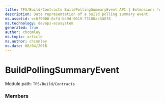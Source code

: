 ```yaml
---
title: TFS/Build/Contracts BuildPollingSummaryEvent API | Extensions for Azure DevOps Services
description: Data representation of a build polling summary event.
ms.assetid: ec6f9008-0cf4-bc9d-0619-73100ac348f8
ms.technology: devops-ecosystem
generated: true
author: chcomley
ms.topic: article
ms.author: chcomley
ms.date: 08/04/2016
---
```


# BuildPollingSummaryEvent

Module path: `TFS/Build/Contracts`

### Members
